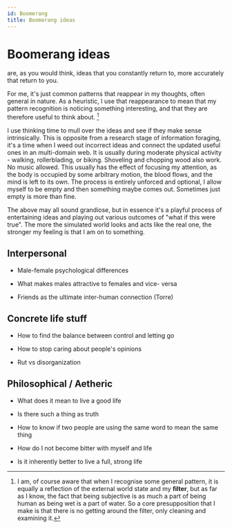 ```yaml
---
id: Boomerang
title: Boomerang ideas
---
```


# Boomerang ideas



are, as you would think, ideas that you constantly return to, more accurately that return to you.

For me, it's just common patterns that reappear in my thoughts, often general in nature. As a heuristic, I use that reappearance to mean that my pattern recognition is noticing something interesting, and that they are therefore useful to think about. [^1]

I use thinking time to mull over the ideas and see if they make sense intrinsically. This is opposite from a research stage of information foraging, it's a time when I weed out incorrect ideas and connect the updated useful ones in an multi-domain web. It is usually during moderate physical activity - walking, rollerblading, or biking. Shoveling and chopping wood also work. No music allowed. This usually has the effect of focusing my attention, as the body is occupied by some arbitrary motion, the blood flows, and the mind is left to its own. The process is entirely unforced and optional, I allow myself to be empty and then something maybe comes out. Sometimes just empty is more than fine.

The above may all sound grandiose, but in essence it's a playful process of entertaining ideas and playing out various outcomes of "what if this were true". The more the simulated world looks and acts like the real one, the stronger my feeling is that I am on to something.



## Interpersonal 

- Male-female psychological differences

- What makes males attractive to females and vice- versa

- Friends as the ultimate inter-human connection (Torre)



## Concrete life stuff

- How to find the balance between control and letting go

- How to stop caring about people's opinions

- Rut vs disorganization

  

## Philosophical / Aetheric

- What does it mean to live a good life
- Is there such a thing as truth
- How to know if two people are using the same word to mean the same thing 



- How do I not become bitter with myself and life
- Is it inherently better to live a full, strong life





[^1]: I am, of course aware that when I recognise some general pattern, it is equally a reflection of the external world state and my **filter**, but as far as I know, the fact that being subjective is as much a part of being human as being wet is a part of water. So a core presupposition that I make is that there is no getting around the filter, only cleaning and examining it. 